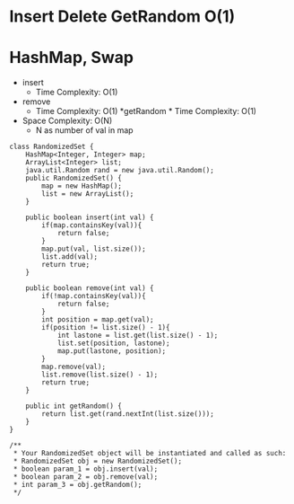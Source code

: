 # Insert Delete GetRandom O(1)

# HashMap, Swap

- insert
  - Time Complexity: O(1)
- remove
  * Time Complexity: O(1)
  *getRandom \* Time Complexity: O(1)
- Space Complexity: O(N)
  - N as number of val in map

```
class RandomizedSet {
    HashMap<Integer, Integer> map;
    ArrayList<Integer> list;
    java.util.Random rand = new java.util.Random();
    public RandomizedSet() {
        map = new HashMap();
        list = new ArrayList();
    }

    public boolean insert(int val) {
        if(map.containsKey(val)){
            return false;
        }
        map.put(val, list.size());
        list.add(val);
        return true;
    }

    public boolean remove(int val) {
        if(!map.containsKey(val)){
            return false;
        }
        int position = map.get(val);
        if(position != list.size() - 1){
            int lastone = list.get(list.size() - 1);
            list.set(position, lastone);
            map.put(lastone, position);
        }
        map.remove(val);
        list.remove(list.size() - 1);
        return true;
    }

    public int getRandom() {
        return list.get(rand.nextInt(list.size()));
    }
}
```

```
/**
 * Your RandomizedSet object will be instantiated and called as such:
 * RandomizedSet obj = new RandomizedSet();
 * boolean param_1 = obj.insert(val);
 * boolean param_2 = obj.remove(val);
 * int param_3 = obj.getRandom();
 */
```
